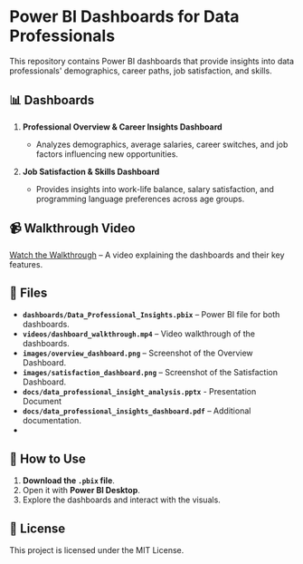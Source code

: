 # Power BI Dashboards for Data Professionals

This repository contains Power BI dashboards that provide insights into data professionals' demographics, career paths, job satisfaction, and skills.

## 📊 Dashboards

1. **Professional Overview & Career Insights Dashboard**
   - Analyzes demographics, average salaries, career switches, and job factors influencing new opportunities.

2. **Job Satisfaction & Skills Dashboard**
   - Provides insights into work-life balance, salary satisfaction, and programming language preferences across age groups.

## 📹 Walkthrough Video

[Watch the Walkthrough](videos/dashboard_walkthrough.mp4) – A video explaining the dashboards and their key features.

## 📂 Files

- **`dashboards/Data_Professional_Insights.pbix`** – Power BI file for both dashboards.
- **`videos/dashboard_walkthrough.mp4`** – Video walkthrough of the dashboards.
- **`images/overview_dashboard.png`** – Screenshot of the Overview Dashboard.
- **`images/satisfaction_dashboard.png`** – Screenshot of the Satisfaction Dashboard.
- **`docs/data_professional_insight_analysis.pptx`** - Presentation Document
- **`docs/data_professional_insights_dashboard.pdf`** – Additional documentation.
- 

## 🚀 How to Use

1. **Download the `.pbix` file**.
2. Open it with **Power BI Desktop**.
3. Explore the dashboards and interact with the visuals.

## 📝 License

This project is licensed under the MIT License.
